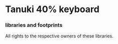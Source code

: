 # Tanuki 40% keyboard
### libraries and footprints

All rights to the respective owners of these libraries.